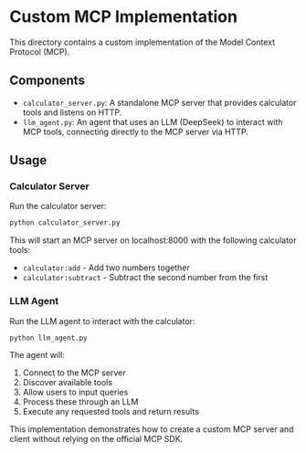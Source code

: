 # Custom MCP Implementation

This directory contains a custom implementation of the Model Context Protocol (MCP).

## Components

- `calculator_server.py`: A standalone MCP server that provides calculator tools and listens on HTTP.
- `llm_agent.py`: An agent that uses an LLM (DeepSeek) to interact with MCP tools, connecting directly to the MCP server via HTTP.

## Usage

### Calculator Server

Run the calculator server:

```bash
python calculator_server.py
```

This will start an MCP server on localhost:8000 with the following calculator tools:
- `calculator:add` - Add two numbers together
- `calculator:subtract` - Subtract the second number from the first

### LLM Agent

Run the LLM agent to interact with the calculator:

```bash
python llm_agent.py
```

The agent will:
1. Connect to the MCP server
2. Discover available tools
3. Allow users to input queries
4. Process these through an LLM
5. Execute any requested tools and return results

This implementation demonstrates how to create a custom MCP server and client without relying on the official MCP SDK. 
